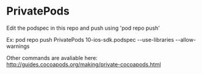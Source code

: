 # PrivatePods

Edit the podspec in this repo and push using 'pod repo push'

Ex:
pod repo push PrivatePods 10-ios-sdk.podspec --use-libraries --allow-warnings

Other commands are avaliable here:
http://guides.cocoapods.org/making/private-cocoapods.html
